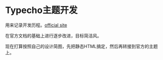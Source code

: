 # Typecho主题开发

用来记录开发历程。[official site](http://docs.typecho.org/themes/quick-tutorial)

在官方文档的基础上进行逐步改进，目标简洁风。

现在打算按照自己的设计简图，先把静态HTML搞定，然后再转接到官方的主题上。
